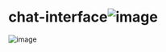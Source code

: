 # chat-interface![image](https://github.com/user-attachments/assets/4fc50f45-7e55-47a4-99d8-75364ce73144)
![image](https://github.com/user-attachments/assets/8988291b-70a2-4dfc-add6-ad64b0d131d8)
